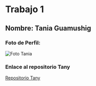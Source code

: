 # Trabajo 1

## Nombre: Tania Guamushig


### Foto de Perfil:

![Foto Tania](https://fbcdn-sphotos-c-a.akamaihd.net/hphotos-ak-xpt1/v/t1.0-9/14316833_1139859372758827_1939713680356261696_n.jpg?oh=012a3c0193d5c53b4bc39ee476c22ab1&oe=58653156&__gda__=1486625238_d52361a15f9366646f5082e24dfd5d01)

### Enlace al repositorio Tany

[Repositorio Tany](https://github.com/TaniaMaricela/Tecnolog-as-Web-Js) 
